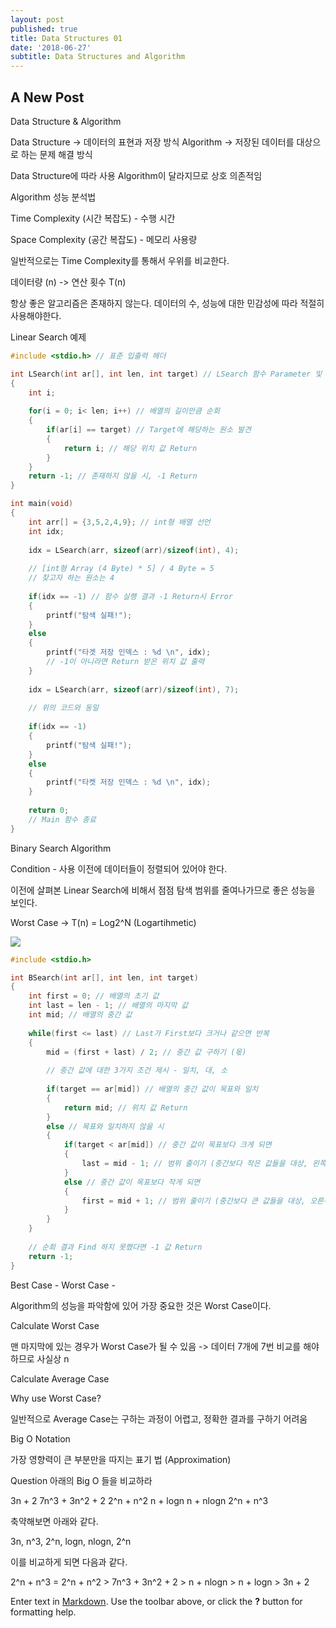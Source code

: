 ```yaml
---
layout: post
published: true
title: Data Structures 01
date: '2018-06-27'
subtitle: Data Structures and Algorithm
---
```

## A New Post

Data Structure & Algorithm

Data Structure -> 데이터의 표현과 저장 방식
Algorithm -> 저장된 데이터를 대상으로 하는 문제 해결 방식

Data Structure에 따라 사용 Algorithm이 달라지므로 상호 의존적임


Algorithm 성능 분석법

Time Complexity (시간 복잡도) - 수행 시간

Space Complexity (공간 복잡도) - 메모리 사용량

일반적으로는 Time Complexity를 통해서 우위를 비교한다.

데이터량 (n) -> 연산 횟수 T(n)

항상 좋은 알고리즘은 존재하지 않는다.
데이터의 수, 성능에 대한 민감성에 따라 적절히 사용해야한다.

Linear Search 예제

```C
#include <stdio.h> // 표준 입출력 헤더

int LSearch(int ar[], int len, int target) // LSearch 함수 Parameter 및 Return 값 설정
{
	int i;
	
	for(i = 0; i< len; i++) // 배열의 길이만큼 순회
	{
		if(ar[i] == target) // Target에 해당하는 원소 발견
		{
			return i; // 해당 위치 값 Return
		}
	}
	return -1; // 존재하지 않을 시, -1 Return
}

int main(void)
{
	int arr[] = {3,5,2,4,9}; // int형 배열 선언
	int idx;
	
	idx = LSearch(arr, sizeof(arr)/sizeof(int), 4);
  
  	// [int형 Array (4 Byte) * 5] / 4 Byte = 5
  	// 찾고자 하는 원소는 4
	
	if(idx == -1) // 함수 실행 결과 -1 Return시 Error
	{
		printf("탐색 실패!");
	}
	else
	{
		printf("타겟 저장 인덱스 : %d \n", idx);
      	// -1이 아니라면 Return 받은 위치 값 출력
	} 
	
	idx = LSearch(arr, sizeof(arr)/sizeof(int), 7);
  
  	// 위의 코드와 동일
	
	if(idx == -1)
	{
		printf("탐색 실패!");
	}
	else
	{
		printf("타켓 저장 인덱스 : %d \n", idx);
	}
	
	return 0;
  	// Main 함수 종료
}
```

Binary Search Algorithm

Condition - 사용 이전에 데이터들이 정렬되어 있어야 한다.


이전에 살펴본 Linear Search에 비해서 점점 탐색 범위를 줄여나가므로 좋은 성능을 보인다.

Worst Case -> T(n) = Log2^N (Logartihmetic)

![]({{site.baseurl}}/http://arturmeyster.com/content/images/2015/02/binary-search-1.jpeg)

```C
#include <stdio.h>

int BSearch(int ar[], int len, int target)
{
	int first = 0; // 배열의 초기 값 
	int last = len - 1; // 배열의 마지막 값
	int mid; // 배열의 중간 값
	
	while(first <= last) // Last가 First보다 크거나 같으면 반복
	{
		mid = (first + last) / 2; // 중간 값 구하기 (몫)
		
      	// 중간 값에 대한 3가지 조건 제시 - 일치, 대, 소
      
		if(target == ar[mid]) // 배열의 중간 값이 목표와 일치
		{
			return mid; // 위치 값 Return
		}
		else // 목표와 일치하지 않을 시
		{
			if(target < ar[mid]) // 중간 값이 목표보다 크게 되면
			{
				last = mid - 1; // 범위 줄이기 (중간보다 작은 값들을 대상, 왼쪽)
			}
			else // 중간 값이 목표보다 작게 되면
			{
				first = mid + 1; // 범위 줄이기 (중간보다 큰 값들을 대상, 오른쪽)
			}
        }
	}
  
  	// 순회 결과 Find 하지 못했다면 -1 값 Return
  	return -1;
}
```


Best Case - 
Worst Case -

Algorithm의 성능을 파악함에 있어 가장 중요한 것은 Worst Case이다.

Calculate Worst Case

맨 마지막에 있는 경우가 Worst Case가 될 수 있음 -> 데이터 7개에 7번 비교를 해야하므로
사실상 n

Calculate Average Case

Why use Worst Case?

일반적으로 Average Case는 구하는 과정이 어렵고, 정확한 결과를 구하기 어려움


Big O Notation

가장 영향력이 큰 부분만을 따지는 표기 법 (Approximation)

Question 아래의 Big O 들을 비교하라

3n + 2
7n^3 + 3n^2 + 2
2^n + n^2
n + logn
n + nlogn
2^n + n^3

축약해보면 아래와 같다.

3n, n^3, 2^n, logn, nlogn, 2^n

이를 비교하게 되면 다음과 같다.

2^n + n^3 = 2^n + n^2 > 7n^3 + 3n^2 + 2 > n + nlogn > n + logn > 3n + 2



Enter text in [Markdown](http://daringfireball.net/projects/markdown/). Use the toolbar above, or click the **?** button for formatting help.
